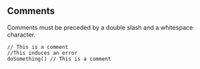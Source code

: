 ## Comments

Comments must be preceded by a double slash and a whitespace character.
```
// This is a comment
//This induces an error
doSomething() // This is a comment
```
